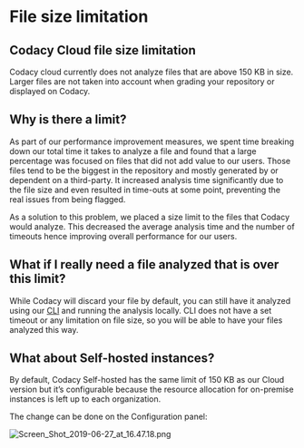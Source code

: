 # File size limitation

## Codacy Cloud file size limitation

Codacy cloud currently does not analyze files that are above 150 KB in size. Larger files are not taken into account when grading your repository or displayed on Codacy.

## Why is there a limit?

As part of our performance improvement measures, we spent time breaking down our total time it takes to analyze a file and found that a large percentage was focused on files that did not add value to our users. Those files tend to be the biggest in the repository and mostly generated by or dependent on a third-party. It increased analysis time significantly due to the file size and even resulted in time-outs at some point, preventing the real issues from being flagged. 

As a solution to this problem, we placed a size limit to the files that Codacy would analyze. This decreased the average analysis time and the number of timeouts hence improving overall performance for our users.

## What if I really need a file analyzed that is over this limit?

While Codacy will discard your file by default, you can still have it analyzed using our [CLI](https://support.codacy.com/hc/en-us/articles/360008254833-Run-local-analysis-and-Push-results) and running the analysis locally. CLI does not have a set timeout or any limitation on file size, so you will be able to have your files analyzed this way.

## What about Self-hosted instances?

By default, Codacy Self-hosted has the same limit of 150 KB as our Cloud version but it’s configurable because the resource allocation for on-premise instances is left up to each organization.

The change can be done on the Configuration panel:

![Screen\_Shot\_2019-06-27\_at\_16.47.18.png](/images/Screen_Shot_2019-06-27_at_16.47.18.png)
